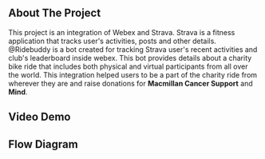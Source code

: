 ## About The Project

This project is an integration of Webex and Strava. Strava is a fitness application that tracks user's activities, posts and other details. @Ridebuddy is a bot created for tracking Strava user's recent activities and club's leaderboard inside webex. This bot provides details about a charity bike ride that includes both physical and virtual participants from all over the world. This integration helped users to be a part of the charity ride from wherever they are and raise donations for **Macmillan Cancer Support** and **Mind**.

## Video Demo

## Flow Diagram

